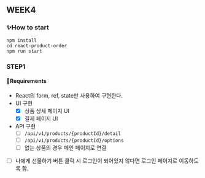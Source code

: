 ## WEEK4

### ✨How to start

```
npm install
cd react-product-order
npm run start
```

### STEP1

#### 📜Requirements

- React의 form, ref, state만 사용하여 구현한다.
- UI 구현
  - [x] 상품 상세 페이지 UI
  - [x] 결제 페이지 UI
- API 구현
  - [ ] `/api/v1/products/{productId}/detail`
  - [ ] `/api/v1/products/{productId}/options`
  - [ ] 없는 상품의 경우 메인 페이지로 연결
- [ ] 나에게 선물하기 버튼 클릭 시 로그인이 되어있지 않다면 로그인 페이지로 이동하도록 함.
